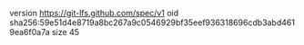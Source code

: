 version https://git-lfs.github.com/spec/v1
oid sha256:59e51d4e8719a8bc267a9c0546929bf35eef936318696cdb3abd4619ea6f0a7a
size 45
